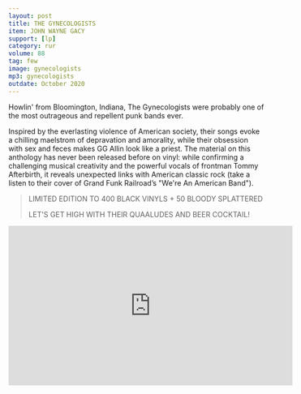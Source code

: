 ```yaml
---
layout: post
title: THE GYNECOLOGISTS
item: JOHN WAYNE GACY
support: [lp]
category: rur
volume: 88
tag: few
image: gynecologists
mp3: gynecologists
outdate: October 2020
---
```


Howlin' from Bloomington, Indiana, The Gynecologists were probably one of the most outrageous and repellent punk bands ever.

Inspired by the everlasting violence of American society, their songs evoke a chilling maelstrom of depravation and amorality, while their obsession with sex and feces makes GG Allin look like a priest. The material on this anthology has never been released before on vinyl: while confirming a challenging musical creativity and the powerful vocals of frontman Tommy Afterbirth, it reveals unexpected links with American classic rock (take a listen to their cover of Grand Funk Railroad’s "We're An American Band").

> LIMITED EDITION TO 400 BLACK VINYLS + 50 BLOODY SPLATTERED
>
> LET'S GET HIGH WITH THEIR QUAALUDES AND BEER COCKTAIL!

<iframe width="560" height="315" src="https://www.youtube.com/embed/ldg11YM9FaA" title="YouTube video player" frameborder="0" allow="accelerometer; autoplay; clipboard-write; encrypted-media; gyroscope; picture-in-picture" allowfullscreen></iframe>
